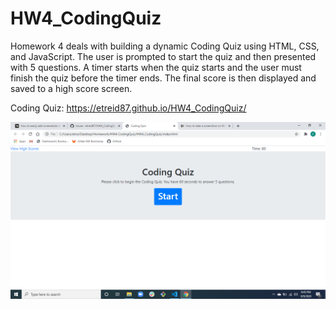 # HW4_CodingQuiz

Homework 4 deals with building a dynamic Coding Quiz using HTML, CSS, and JavaScript.  The user is prompted to start the quiz and then presented with 5 questions.  A timer starts when the quiz starts and the user must finish the quiz before the timer ends.  The final score is then displayed and saved to a high score screen.

Coding Quiz: https://etreid87.github.io/HW4_CodingQuiz/


![Image of Quiz](https://github.com/etreid87/HW4_CodingQuiz/blob/master/Screenshot%20(2).png)